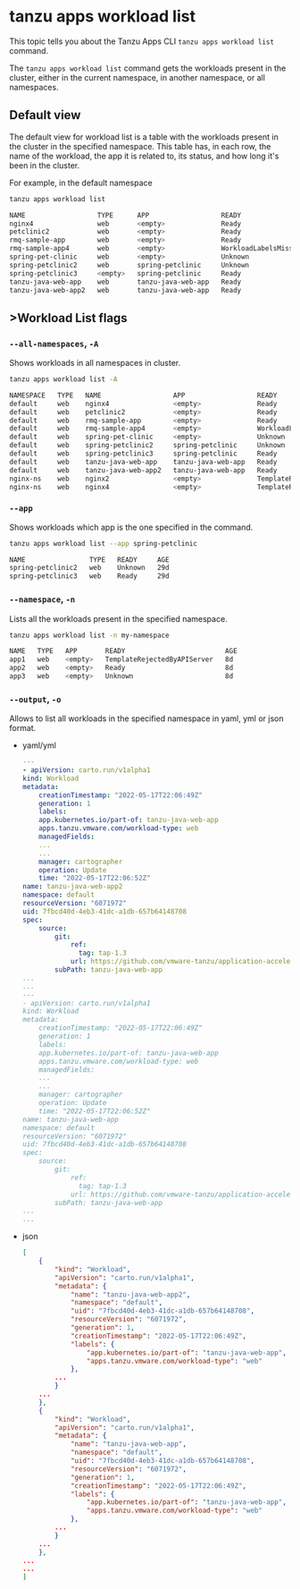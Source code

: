 # tanzu apps workload list

This topic tells you about the Tanzu Apps CLI `tanzu apps workload list` command.

The `tanzu apps workload list` command gets the workloads present in the cluster, either in the current namespace, in another namespace, or all namespaces.

## Default view

The default view for workload list is a table with the workloads present in the cluster in the specified namespace. This table has, in each row, the name of the workload, the app it is related to, its status, and how long it's been in the cluster.

For example, in the default namespace
```bash
tanzu apps workload list

NAME                  TYPE      APP                  READY                   AGE
nginx4                web       <empty>              Ready                   7d9h
petclinic2            web       <empty>              Ready                   29h
rmq-sample-app        web       <empty>              Ready                   164m
rmq-sample-app4       web       <empty>              WorkloadLabelsMissing   29d
spring-pet-clinic     web       <empty>              Unknown                 166m
spring-petclinic2     web       spring-petclinic     Unknown                 29d
spring-petclinic3     <empty>   spring-petclinic     Ready                   29d
tanzu-java-web-app    web       tanzu-java-web-app   Ready                   40m
tanzu-java-web-app2   web       tanzu-java-web-app   Ready                   20m
```

## >Workload List flags

### <a id="list-all-namespaces"></a> `--all-namespaces`, `-A`

Shows workloads in all namespaces in cluster.

```bash
tanzu apps workload list -A

NAMESPACE   TYPE   NAME                  APP                  READY                         AGE
default     web    nginx4                <empty>              Ready                         7d9h
default     web    petclinic2            <empty>              Ready                         30h
default     web    rmq-sample-app        <empty>              Ready                         179m
default     web    rmq-sample-app4       <empty>              WorkloadLabelsMissing         29d
default     web    spring-pet-clinic     <empty>              Unknown                       3h1m
default     web    spring-petclinic2     spring-petclinic     Unknown                       29d
default     web    spring-petclinic3     spring-petclinic     Ready                         29d
default     web    tanzu-java-web-app    tanzu-java-web-app   Ready                         40m
default     web    tanzu-java-web-app2   tanzu-java-web-app   Ready                         20m
nginx-ns    web    nginx2                <empty>              TemplateRejectedByAPIServer   8d
nginx-ns    web    nginx4                <empty>              TemplateRejectedByAPIServer   8d
```

### <a id="list-app"></a> `--app`

Shows workloads which app is the one specified in the command.

```bash
tanzu apps workload list --app spring-petclinic

NAME                TYPE   READY     AGE
spring-petclinic2   web    Unknown   29d
spring-petclinic3   web    Ready     29d
```

### <a id="list-namespace"></a> `--namespace`, `-n`

Lists all the workloads present in the specified namespace.

```bash
tanzu apps workload list -n my-namespace

NAME   TYPE   APP       READY                         AGE
app1   web    <empty>   TemplateRejectedByAPIServer   8d
app2   web    <empty>   Ready                         8d
app3   web    <empty>   Unknown                       8d
```

### <a id="list-output"></a> `--output`, `-o`

Allows to list all workloads in the specified namespace in yaml, yml or json format.

- yaml/yml
    ```yaml
    ---
    - apiVersion: carto.run/v1alpha1
    kind: Workload
    metadata:
        creationTimestamp: "2022-05-17T22:06:49Z"
        generation: 1
        labels:
        app.kubernetes.io/part-of: tanzu-java-web-app
        apps.tanzu.vmware.com/workload-type: web
        managedFields:
        ...
        ...
        manager: cartographer
        operation: Update
        time: "2022-05-17T22:06:52Z"
    name: tanzu-java-web-app2
    namespace: default
    resourceVersion: "6071972"
    uid: 7fbcd40d-4eb3-41dc-a1db-657b64148708
    spec:
        source:
            git:
                ref:
                  tag: tap-1.3
                url: https://github.com/vmware-tanzu/application-accelerator-samples
            subPath: tanzu-java-web-app
    ...
    ...
    ---
    - apiVersion: carto.run/v1alpha1
    kind: Workload
    metadata:
        creationTimestamp: "2022-05-17T22:06:49Z"
        generation: 1
        labels:
        app.kubernetes.io/part-of: tanzu-java-web-app
        apps.tanzu.vmware.com/workload-type: web
        managedFields:
        ...
        ...
        manager: cartographer
        operation: Update
        time: "2022-05-17T22:06:52Z"
    name: tanzu-java-web-app
    namespace: default
    resourceVersion: "6071972"
    uid: 7fbcd40d-4eb3-41dc-a1db-657b64148708
    spec:
        source:
            git:
                ref:
                  tag: tap-1.3
                url: https://github.com/vmware-tanzu/application-accelerator-samples
            subPath: tanzu-java-web-app
    ...
    ...
    ```

- json
    ```json
    [
        {
            "kind": "Workload",
            "apiVersion": "carto.run/v1alpha1",
            "metadata": {
                "name": "tanzu-java-web-app2",
                "namespace": "default",
                "uid": "7fbcd40d-4eb3-41dc-a1db-657b64148708",
                "resourceVersion": "6071972",
                "generation": 1,
                "creationTimestamp": "2022-05-17T22:06:49Z",
                "labels": {
                    "app.kubernetes.io/part-of": "tanzu-java-web-app",
                    "apps.tanzu.vmware.com/workload-type": "web"
                },
            ...
            }
        ...
        },
        {
            "kind": "Workload",
            "apiVersion": "carto.run/v1alpha1",
            "metadata": {
                "name": "tanzu-java-web-app",
                "namespace": "default",
                "uid": "7fbcd40d-4eb3-41dc-a1db-657b64148708",
                "resourceVersion": "6071972",
                "generation": 1,
                "creationTimestamp": "2022-05-17T22:06:49Z",
                "labels": {
                    "app.kubernetes.io/part-of": "tanzu-java-web-app",
                    "apps.tanzu.vmware.com/workload-type": "web"
                },
            ...
            }
        ...
        },
    ...
    ...
    ]
    ```